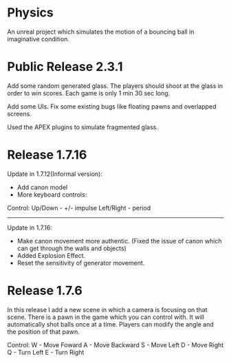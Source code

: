 # Physics
An unreal project which simulates the motion of a bouncing ball in imaginative condition.

# Public Release 2.3.1
Add some random generated glass. The players should shoot at the glass in order to win scores. Each game is only 1 min 30 sec long. 

Add some UIs. Fix some existing bugs like floating pawns and overlapped screens.

Used the APEX plugins to simulate fragmented glass.

# Release 1.7.16

Update in 1.7.12(Informal version):

 - Add canon model
 - More keyboard controls:
 
 Control:
 Up/Down - +/- impulse
 Left/Right - period
 
------------------------------------------------
Update in 1.7.16:

 - Make canon movement more authentic. (Fixed the issue of canon which can get through the walls and objects)
 - Added Explosion Effect.
 - Reset the sensitivity of generator movement.
 

# Release 1.7.6
In this release I add a new scene in which a camera is focusing on that scene. There is a pawn in the game which you can control with. It will automatically shot balls once at a time. Players can modify the angle and the position of that pawn.

Control:
W - Move Foward
A - Move Backward
S - Move Left
D - Move Right
Q - Turn Left
E - Turn Right

